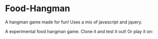 # Food-Hangman
A hangman game made for fun! Uses a mix of javascript and jquery.

A experimental food hangman game. 
Clone it and test it out! 
Or play it on:
